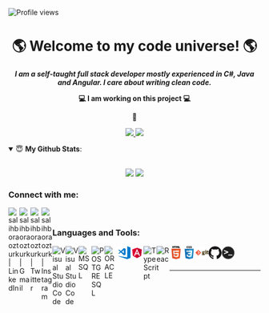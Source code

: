 ![Profile views](https://gpvc.arturio.dev/salihboraozturk) 
<h1 align = "center">🌎 Welcome to my code universe! 🌎</h1>
<p align = "center"><i><strong>I am a self-taught full stack developer mostly experienced in C#, Java and Angular. I care about writing clean code.</strong></i></p>


<p align = "center"><strong>💻 I am working on this project 💻</strong></p>
<p align = "center"><strong>🔰</strong> </p>
<p align = "center">
 <a href="https://github.com/salihboraozturk/hrms"><img src = "https://github-readme-stats.vercel.app/api/pin/?username=salihboraozturk&repo=hrms&show_owner=true&theme=yeblu">
 <a href="https://github.com/salihboraozturk/hrms-frontend"><img src = "https://github-readme-stats.vercel.app/api/pin/?username=salihboraozturk&repo=hrms-frontend&show_owner=true&theme=yeblu">
 </a>
</p>

<details open>
 <summary> 😇 <b>My Github Stats</b>: </summary>
<br>
<p align = "center">
  <img src = "https://github-readme-stats.vercel.app/api/top-langs/?username=salihboraozturk&langs_count=6&hide=TSQL,PLpgSQL&theme=yeblu&layout=compact&show_icons=true">
  <img src = "https://github-readme-stats.vercel.app/api?username=salihboraozturk&show_icons=true&theme=yeblu&line_height=30&hide=prs,contribs"> 
 
</p>

</details>

### Connect with me:
[<img align="left" alt="salihboraozturk | LinkedIn" width="22px" src="https://cdn.jsdelivr.net/npm/simple-icons@v3/icons/linkedin.svg" />][linkedin]
[<img align="left" alt="salihboraozturk | Gmail" width="22px" src="https://cdn.jsdelivr.net/npm/simple-icons@v3/icons/gmail.svg" />][gmail]
[<img align="left" alt="salihboraozturk | Twitter" width="22px" src="https://cdn.jsdelivr.net/npm/simple-icons@v3/icons/twitter.svg" />][twitter]
[<img align="left" alt="salihboraozturk | Instagram" width="22px" src="https://cdn.jsdelivr.net/npm/simple-icons@v3/icons/instagram.svg" />][instagram]

<br />
  
### Languages and Tools:
<img align="left" alt="Visual Studio Code" width="26px" src="https://raw.githubusercontent.com/jmnote/z-icons/master/svg/csharp.svg" />
<img align="left" alt="Visual Studio Code" width="26px" src="https://raw.githubusercontent.com/jmnote/z-icons/master/svg/java.svg" />

<img align="left" alt="MSSQL" width="26px" src="https://cdn.jsdelivr.net/npm/simple-icons@3.13.0/icons/microsoftsqlserver.svg" />
<img align="left" alt="POSTGRESQL" width="26px" src="https://wiki.postgresql.org/images/3/30/PostgreSQL_logo.3colors.120x120.png" />
<img align="left" alt="ORACLE" width="26px" src="https://cdn.jsdelivr.net/npm/simple-icons@3.13.0/icons/oracle.svg" />

<img align="left" alt="Visual Studio Code" width="26px" src="https://raw.githubusercontent.com/github/explore/80688e429a7d4ef2fca1e82350fe8e3517d3494d/topics/visual-studio-code/visual-studio-code.png"/>
<img align="left" alt="angular" width="26px" src="https://raw.githubusercontent.com/github/explore/80688e429a7d4ef2fca1e82350fe8e3517d3494d/topics/angular/angular.png" />
<img align="left" alt="TypeScript" width="26px" src="https://raw.githubusercontent.com/remojansen/logo.ts/master/ts.png" />
<img align="left" alt="React" width="26px" src="https://cdn.jsdelivr.net/npm/simple-icons@3.13.0/icons/react.svg" />
<img align="left" alt="HTML5" width="26px" src="https://raw.githubusercontent.com/github/explore/80688e429a7d4ef2fca1e82350fe8e3517d3494d/topics/html/html.png" />
<img align="left" alt="CSS3" width="26px" src="https://raw.githubusercontent.com/github/explore/80688e429a7d4ef2fca1e82350fe8e3517d3494d/topics/css/css.png" />
<img align="left" alt="Git" width="26px" src="https://raw.githubusercontent.com/github/explore/80688e429a7d4ef2fca1e82350fe8e3517d3494d/topics/git/git.png" />
<img align="left" alt="GitHub" width="26px" src="https://raw.githubusercontent.com/github/explore/78df643247d429f6cc873026c0622819ad797942/topics/github/github.png" />
<img align="left" alt="Terminal" width="26px" src="https://raw.githubusercontent.com/github/explore/80688e429a7d4ef2fca1e82350fe8e3517d3494d/topics/terminal/terminal.png" />
<br>
<br>

---
[twitter]: https://twitter.com/sboraozturk
[instagram]: https://www.instagram.com/salihboraozturk
[linkedin]: https://www.linkedin.com/in/salih-bora-%C3%B6zt%C3%BCrk-8b839720a/
[gmail]:mailto:osalihbora@gmail.com


